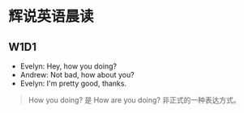 # 辉说英语晨读

## W1D1

- Evelyn: Hey, how you doing?
- Andrew: Not bad, how about you?
- Evelyn: I'm pretty good, thanks.

> How you doing? 是 How are you doing? 非正式的一种表达方式。
